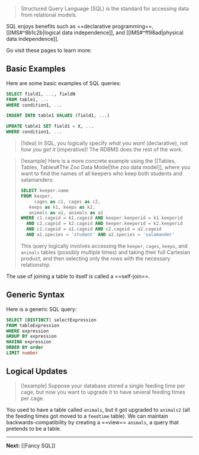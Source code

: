 > Structured Query Language (SQL) is the standard for accessing data from relational models.

SQL enjoys benefits such as ==declarative programming==, [[IMS#^8b1c2b|logical data independence]], and [[IMS#^ff98ad|physical data independence]].

Go visit these pages to learn more:

## Basic Examples

Here are some basic examples of SQL queries:

```sql
SELECT field1, ..., fieldN
FROM table1, ...
WHERE condition1, ...
```

```sql
INSERT INTO table1 VALUES (field1, ...)
```

```sql
UPDATE table1 SET field1 = X, ...
WHERE condition1, ...
```

> [!idea]
> In SQL, you logically specify *what you want* (declarative), not *how you get it* (imperative)! The RDBMS does the rest of the work.

> [!example]
> Here is a more concrete example using the [[Tables, Tables, Tables#The Zoo Data Model|the zoo data model]], where you want to find the names of all keepers who keep both students and salamanders:
> 
> ```sql
> SELECT keeper.name
> FROM keeper,
>      cages as c1, cages as c2,
> 	 keeps as k1, keeps as k2,
> 	 animals as a1, animals as a2
> WHERE c1.cageid = k1.cageid AND keeper.keeperid = k1.keeperid
>   AND c2.cageid = k2.cageid AND keeper.keeperid = k2.keeperid
>   AND c1.cageid = a1.cageid AND c2.cageid = a2.cageid
>   AND a1.species = 'student' AND a2.species = 'salamander'
> ```
> 
 > This query logically involves accessing the `keeper`, `cages`, `keeps`, and `animals` tables (possibly multiple times) and taking their full Cartesian product, and then selecting only the rows with the necessary relationship.

The use of joining a table to itself is called a ==self-join==.

## Generic Syntax

Here is a generic SQL query:

```sql
SELECT [DISTINCT] selectExpression
FROM tableExpression
WHERE expression
GROUP BY expression
HAVING expression
ORDER BY order
LIMIT number
```

## Logical Updates

> [!example]
> Suppose your database stored a single feeding time per cage, but now you want to upgrade it to have several feeding times per cage.

You used to have a table called `animals`, but it got upgraded to `animals2` (all the feeding times got moved to a `feedtime` table). We can maintain backwards-compatibility by creating a ==view== `animals`, a query that pretends to be a table.

---

**Next:** [[Fancy SQL]]
